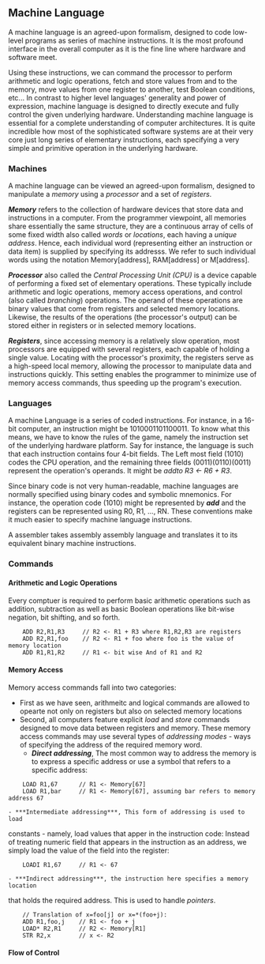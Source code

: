 ## Machine Language

A machine language is an agreed-upon formalism, designed to code low-level
programs as series of machine instructions. It is the most profound interface
in the overall computer as it is the fine line where hardware and software
meet.

Using these instructions, we can command the processor to perform arithmetic
and logic operations, fetch and store values from and to the memory, move
values from one register to another, test Boolean conditions, etc... In
contrast to higher level languages' generality and power of expression, 
machine language is designed to directly execute and fully control the given
underlying hardware. Understanding machine language is essential for a complete
understanding of computer architectures. It is quite incredible how most of
the sophisticated software systems are at their very core just long series of
elementary instructions, each specifying a very simple and primitive operation
in the underlying hardware.

### Machines

A machine language can be viewed an agreed-upon formalism, designed to manipulate
a *memory* using a *processor* and a set of *registers*.

***Memory*** refers to the collection of hardware devices that store data
and instructions in a computer. From the programmer viewpoint, all memories
share essentially the same structure, they are a continuous array of cells of
some fixed width also called *words* or *locations*, each having a *unique
address*. Hence, each individual word (representing either an instruction or
data item) is supplied by specifying its addresss. We refer to such individual
words using the notation Memory[address], RAM[address] or M[address].

***Processor*** also called the *Central Processing Unit (CPU)* is a device
capable of performing a fixed set of elementary operations. These typically
include arithmetic and logic operations, memory access operations, and control
(also called *branching*) operations. The operand of these operations are binary
values that come from registers and selected memory locations. Likewise, the 
results of the operations (the processor's output) can be stored either in
registers or in selected memory locations.

***Registers***, since accessing memory is a relatively slow operation, most
processors are equipped with several registers, each capable of holding a
single value. Locating with the processor's proximity, the registers serve as
a high-speed local memory, allowing the processor to manipulate data and 
instructions quickly. This setting enables the programmer to minimize use of
memory access commands, thus speeding up the program's execution.


### Languages

A machine Language is a series of coded instructions. For instance, in a 16-bit
computer, an instruction might be 1010001101100011. To know what this means, we
have to know the rules of the game, namely the instruction set of the underlying
hardware platform. Say for instance, the language is such that each instruction
contains four 4-bit fields. The Left most field (1010) codes the CPU operation,
and the remaining three fields (0011)(0110)(0011) represent the operation's 
operands. It might be *addto R3 <- R6 + R3*.

Since binary code is not very human-readable, machine languages are normally
specified using binary codes and symbolic mnemonics. For instance, the operation
code (1010) might be represented by ***add*** and the registers can be 
represented using R0, R1, ..., RN. These conventions make it much easier to
specify machine language instructions.

A assembler takes assembly assembly language and translates it to its equivalent
binary machine instructions.


### Commands

#### Arithmetic and Logic Operations
Every comptuer is required to perform basic arithmetic operations such as
addition, subtraction as well as basic Boolean operations like bit-wise negation,
bit shifting, and so forth.
```
    ADD R2,R1,R3     // R2 <- R1 + R3 where R1,R2,R3 are registers
    ADD R2,R1,foo    // R2 <- R1 + foo where foo is the value of memory location
    ADD R1,R1,R2     // R1 <- bit wise And of R1 and R2
```

#### Memory Access
Memory access commands fall into two categories:
- First as we have seen, arithmeitc and logical commands are allowed to
opearte not only on registers but also on selected memory locations
- Second, all computers feature explicit *load* and *store* commands designed to
move data between registers and memory. These memory access commands may use
several types of *addressing modes* - ways of specifying the address of the
required memory word.
    - ***Direct addressing***, The most common way to address the memory is to
express a specific address or use a symbol that refers to a specific address:
``` 
    LOAD R1,67      // R1 <- Memory[67]
    LOAD R1,bar     // R1 <- Memory[67], assuming bar refers to memory address 67
```
    - ***Intermediate addressing***, This form of addressing is used to load
constants - namely, load values that apper in the instruction code: Instead of
treating numeric field that appears in the instruction as an address, we simply
load the value of the field into the register:
```
    LOADI R1,67     // R1 <- 67
```
    - ***Indirect addressing***, the instruction here specifies a memory location
that holds the required address. This is used to handle *pointers*.
```
    // Translation of x=foo[j] or x=*(foo+j):
    ADD R1,foo,j    // R1 <- foo + j
    LOAD* R2,R1     // R2 <- Memory[R1]
    STR R2,x        // x <- R2
```

#### Flow of Control

